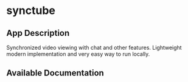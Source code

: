 # synctube

## App Description

Synchronized video viewing with chat and other features. Lightweight modern implementation and very easy way to run locally.

## Available Documentation

